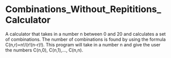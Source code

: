 # Combinations_Without_Repititions_Calculator
A calculator that takes in a number n between 0 and 20 and calculates a set of combinations.
The number of combinations is found by using the formula C(n,r)=n!/(r!(n-r)!).
This program will take in a number n and give the user the numbers C(n,0), C(n,1),..., C(n,n).
